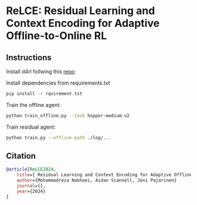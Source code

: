 # ReLCE: Residual Learning and Context Encoding for Adaptive Offline-to-Online RL

## Instructions
Install d4rl follwing this [repo](https://github.com/Farama-Foundation/D4RL):

Install dependencies from requirements.txt
```sh
pip install -r rquirement.txt
```

Train the offline agent:
``` sh
python train_offline.py --task hopper-medium-v2
```

Train residual agent:
``` sh
python train.py --offline-path ./log/...
```

## Citation
```bibtex
@article{ReLCE2024,
    title={ Residual Learning and Context Encoding for Adaptive Offline-to-Online Reinforcement Learning},
    author={Mohammadreza Nakhaei, Aidan Scannell, Joni Pajarinen}
    journal={},
    year={2024}
}
```
